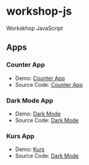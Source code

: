 # workshop-js
Workskhop JavaScript

## Apps

### Counter App

- Demo: [Counter App](https://aufaroot18.github.io/workshop-js/counter.html)
- Source Code: [Counter App](https://github.com/aufaroot18/workshop-js/tree/workshop-1)

### Dark Mode App

- Demo: [Dark Mode](https://aufaroot18.github.io/workshop-js/dark-mode.html)
- Source Code: [Dark Mode](https://github.com/aufaroot18/workshop-js/tree/workshop-1)

### Kurs App

- Demo: [Kurs](https://aufaroot18.github.io/workshop-js/kurs.html)
- Source Code: [Dark Mode](https://github.com/aufaroot18/workshop-js/tree/workshop-2)
